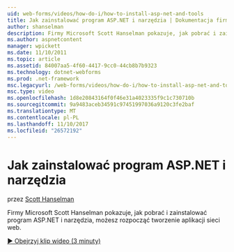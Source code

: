 ```yaml
---
uid: web-forms/videos/how-do-i/how-to-install-asp-net-and-tools
title: Jak zainstalować program ASP.NET i narzędzia | Dokumentacja firmy Microsoft
author: shanselman
description: Firmy Microsoft Scott Hanselman pokazuje, jak pobrać i zainstalować program ASP.NET i narzędzia, możesz rozpocząć tworzenie aplikacji sieci web.
ms.author: aspnetcontent
manager: wpickett
ms.date: 11/10/2011
ms.topic: article
ms.assetid: 84007aa5-4f60-4417-9cc0-44cb8b7b9323
ms.technology: dotnet-webforms
ms.prod: .net-framework
msc.legacyurl: /web-forms/videos/how-do-i/how-to-install-asp-net-and-tools
msc.type: video
ms.openlocfilehash: 1d8e20843164f0f46e31a4023335f9c1c730710b
ms.sourcegitcommit: 9a9483aceb34591c97451997036a9120c3fe2baf
ms.translationtype: MT
ms.contentlocale: pl-PL
ms.lasthandoff: 11/10/2017
ms.locfileid: "26572192"
---
```

<a name="how-to-install-aspnet-and-tools"></a>Jak zainstalować program ASP.NET i narzędzia
====================
przez [Scott Hanselman](https://github.com/shanselman)

Firmy Microsoft Scott Hanselman pokazuje, jak pobrać i zainstalować program ASP.NET i narzędzia, możesz rozpocząć tworzenie aplikacji sieci web.

[&#9654; Obejrzyj klip wideo (3 minuty)](https://channel9.msdn.com/Blogs/ASP-NET-Site-Videos/how-to-install-asp-net-and-tools)
